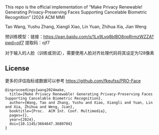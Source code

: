 This repo is the official implementation of 
“Make Privacy Renewable! Generating Privacy-Preserving Faces Supporting Cancelable Biometric Recognition”  (2024 ACM MM)

Tao Wang, Yushu Zhang, Xiangli Xiao, Lin Yuan, Zhihua Xia, Jian Weng

预训练模型：链接：https://pan.baidu.com/s/1Lx9Lvq8bIBO8npRrmzWZZA?pwd=ojf7 
提取码：ojf7

对于输入的人脸（训练或测试），需要使用人脸对齐处理代码将其设定为128像素

## License

更多的评估指标或数据可以参考 https://github.com/fkeufss/PRO-Face

```
@inproceedings{wang2024make,
  title={Make Privacy Renewable! Generating Privacy-Preserving Faces Supporting Cancelable Biometric Recognition},
  author={Wang, Tao and Zhang, Yushu and Xiao, Xiangli and Yuan, Lin and Xia, Zhihua and Weng, Jian},
  booktitle={Proc.  ACM Int. Conf. Multimedia},
  pages={},
  year={2024},
  doi={10.1145/3664647.3680704}
}
```
